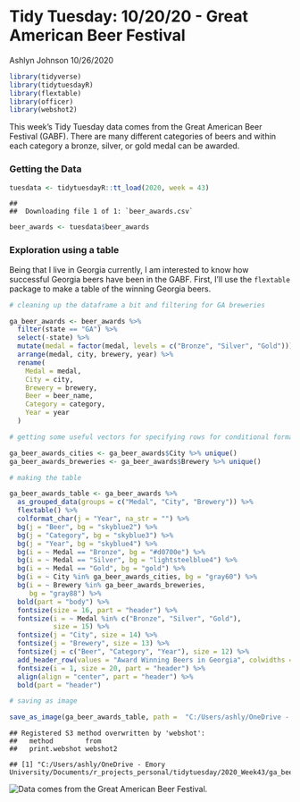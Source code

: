Tidy Tuesday: 10/20/20 - Great American Beer Festival
================
Ashlyn Johnson
10/26/2020

``` r
library(tidyverse)
library(tidytuesdayR) 
library(flextable)
library(officer)
library(webshot2)
```

This week’s Tidy Tuesday data comes from the Great American Beer
Festival (GABF). There are many different categories of beers and within
each category a bronze, silver, or gold medal can be awarded.

### Getting the Data

``` r
tuesdata <- tidytuesdayR::tt_load(2020, week = 43)
```

    ## 
    ##  Downloading file 1 of 1: `beer_awards.csv`

``` r
beer_awards <- tuesdata$beer_awards
```

### Exploration using a table

Being that I live in Georgia currently, I am interested to know how
successful Georgia beers have been in the GABF. First, I’ll use the
`flextable` package to make a table of the winning Georgia beers.

``` r
# cleaning up the dataframe a bit and filtering for GA breweries

ga_beer_awards <- beer_awards %>%
  filter(state == "GA") %>%
  select(-state) %>%
  mutate(medal = factor(medal, levels = c("Bronze", "Silver", "Gold"))) %>%
  arrange(medal, city, brewery, year) %>%
  rename(
    Medal = medal,
    City = city,
    Brewery = brewery,
    Beer = beer_name,
    Category = category,
    Year = year
  )

# getting some useful vectors for specifying rows for conditional formatting

ga_beer_awards_cities <- ga_beer_awards$City %>% unique()
ga_beer_awards_breweries <- ga_beer_awards$Brewery %>% unique()

# making the table 

ga_beer_awards_table <- ga_beer_awards %>%
  as_grouped_data(groups = c("Medal", "City", "Brewery")) %>%
  flextable() %>%
  colformat_char(j = "Year", na_str = "") %>%
  bg(j = "Beer", bg = "skyblue2") %>%
  bg(j = "Category", bg = "skyblue3") %>%
  bg(j = "Year", bg = "skyblue4") %>%
  bg(i = ~ Medal == "Bronze", bg = "#d0700e") %>%
  bg(i = ~ Medal == "Silver", bg = "lightsteelblue4") %>%
  bg(i = ~ Medal == "Gold", bg = "gold") %>%
  bg(i = ~ City %in% ga_beer_awards_cities, bg = "gray60") %>%
  bg(i = ~ Brewery %in% ga_beer_awards_breweries,
     bg = "gray88") %>%
  bold(part = "body") %>%
  fontsize(size = 16, part = "header") %>%
  fontsize(i = ~ Medal %in% c("Bronze", "Silver", "Gold"),
           size = 15) %>%
  fontsize(j = "City", size = 14) %>%
  fontsize(j = "Brewery", size = 13) %>%
  fontsize(j = c("Beer", "Category", "Year"), size = 12) %>% 
  add_header_row(values = "Award Winning Beers in Georgia", colwidths = 6) %>% 
  fontsize(i = 1, size = 20, part = "header") %>% 
  align(align = "center", part = "header") %>% 
  bold(part = "header")

# saving as image

save_as_image(ga_beer_awards_table, path =  "C:/Users/ashly/OneDrive - Emory University/Documents/r_projects_personal/tidytuesday/2020_Week43/ga_beer_awards_table.png")
```

    ## Registered S3 method overwritten by 'webshot':
    ##   method        from    
    ##   print.webshot webshot2

    ## [1] "C:/Users/ashly/OneDrive - Emory University/Documents/r_projects_personal/tidytuesday/2020_Week43/ga_beer_awards_table.png"

![Data comes from the Great American Beer
Festival.](C:/Users/ashly/OneDrive%20-%20Emory%20University/Documents/r_projects_personal/tidytuesday/2020_Week43/ga_beer_awards_table.png)
